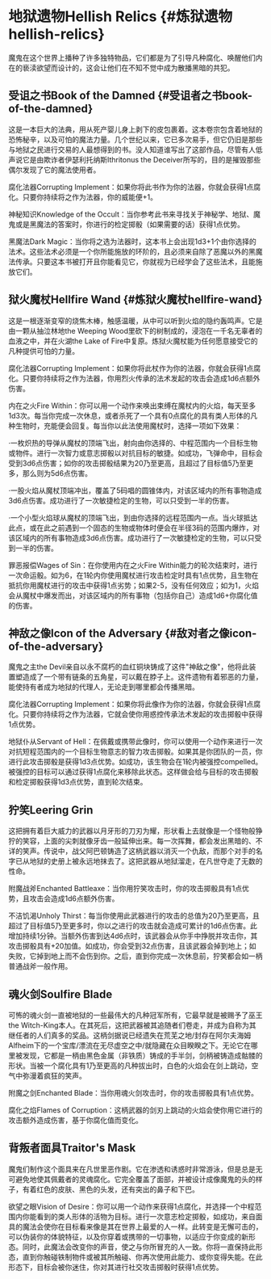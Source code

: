 # 地狱遗物Hellish Relics {#炼狱遗物hellish-relics}

魔鬼在这个世界上播种了许多独特物品，它们都是为了引导凡种腐化、唤醒他们内在的亵渎欲望而设计的，这会让他们在不知不觉中成为散播黑暗的共犯。

## 受诅之书Book of the Damned {#受诅者之书book-of-the-damned}

这是一本巨大的法典，用从死产婴儿身上剥下的皮包裹着。这本卷宗包含着地狱的恐怖秘辛，以及可怕的魔法力量。几个世纪以来，它已多次易手，但它仍旧是那些与地狱之民进行交易的人最想得到的书。没人知道谁写出了这部作品，尽管有人低声说它是由欺诈者伊瑟利托纳斯Ithritonus
the Deceiver所写的，目的是摧毁那些偶尔发现了它的魔法使用者。

腐化法器Corrupting
Implement：如果你将此书作为你的法器，你就会获得1点腐化。只要你持续将之作为法器，你的威能便+1。

神秘知识Knowledge of the
Occult：当你参考此书来寻找关于神秘学、地狱、魔鬼或是黑魔法的答案时，你进行的检定掷骰（如果需要的话）获得1点优势。

黑魔法Dark
Magic：当你将之选为法器时，这本书上会出现1d3+1个由你选择的法术。这些法术必须是一个你所能施放的环阶的，且必须来自除了恶魔以外的黑魔法传承。只要这本书被打开且你能看见它，你就视为已经学会了这些法术，且能施放它们。

## 狱火魔杖Hellfire Wand {#炼狱火魔杖hellfire-wand}

这是一根逐渐变窄的烧焦木棒，触感温暖，从中可以听到火焰的隐约轰鸣声。它是由一颗从抽泣林地the
Weeping Wood里砍下的树制成的，浸泡在一千名无辜者的血液之中，并在火湖the
Lake of Fire中复原。炼狱火魔杖能为任何愿意接受它的凡种提供可怕的力量。

腐化法器Corrupting
Implement：如果你将此杖作为你的法器，你就会获得1点腐化。只要你持续将之作为法器，你用烈火传承的法术发起的攻击会造成1d6点额外伤害。

内在之火Fire
Within：你可以用一个动作来唤出束缚在魔杖内的火焰，每天至多1d3次。每当你完成一次休息，或者杀死了一个具有0点腐化的具有类人形体的凡种生物时，充能便会回复。每当你以此法使用魔杖时，选择一项如下效果：

·一枚炽热的导弹从魔杖的顶端飞出，射向由你选择的、中程范围内一个目标生物或物件。进行一次智力或意志掷骰以对抗目标的敏捷。如成功，飞弹命中，目标会受到3d6点伤害；如你的攻击掷骰结果为20乃至更高，且超过了目标值5乃至更多，那么则为5d6点伤害。

·一股火焰从魔杖顶端冲出，覆盖了5码唱的圆锥体内，对该区域内的所有事物造成3d6点伤害。成功进行了一次敏捷检定的生物，可以只受到一半的伤害。

·一个小型火焰球从魔杖的顶端飞出，到由你选择的远程范围内一点。当火球抵达此点，或在此之前遇到一个固态的生物或物体时便会在半径3码的范围内爆炸，对该区域内的所有事物造成3d6点伤害。成功进行了一次敏捷检定的生物，可以只受到一半的伤害。

罪恶报偿Wages of Sin：在你使用内在之火Fire
Within能力的轮次结束时，进行一次命运骰。如为6，在1轮内你使用魔杖进行攻击检定时具有1点优势，且生物在抵抗你用魔杖进行的攻击中获得1点劣势；如果2-5，没有任何效应；如为1，火焰会从魔杖中爆发而出，对该区域内的所有事物（包括你自己）造成1d6+你腐化值的伤害。

## 神敌之像Icon of the Adversary {#敌对者之像icon-of-the-adversary}

魔鬼之主the
Devil亲自以永不腐朽的血红铜块铸成了这件"神敌之像"，他将此装置塑造成了一个带有链条的五角星，可以戴在脖子上。这件遗物有着邪恶的力量，能使持有者成为地狱的代理人，无论走到哪里都会传播黑暗。

腐化法器Corrupting
Implement：如果你将此像作为你的法器，你就会获得1点腐化。只要你持续将之作为法器，它就会使你用惑控传承法术发起的攻击掷骰中获得1点优势。

地狱仆从Servant of
Hell：在佩戴或携带此像时，你可以使用一个动作来进行一次对抗短程范围内的一个目标生物意志的智力攻击掷骰。如果其是你团队的一员，你进行此攻击掷骰是获得1d3点优势。如成功，该生物会在1轮内被强控compelled。被强控的目标可以通过获得1点腐化来移除此状态。这样做会给与目标的攻击掷骰和检定掷骰获得1d3点优势，直到轮次结束。

## 狞笑Leering Grin

这把拥有着巨大威力的武器以月牙形的刀刃为耀，形状看上去就像是一个怪物般狰狞的笑容，上面的尖刺就像牙齿一般延伸出来。每一次挥舞，都会发出黑暗的、不详的笑声。传说中，战父阿巴顿铸造了这柄武器以消灭一个仇敌，而那个对手的名字已从地狱的史册上被永远地抹去了。这把武器从地狱溜走，在凡世夺走了无数的性命。

附魔战斧Enchanted
Battleaxe：当你用狞笑攻击时，你的攻击掷骰具有1点优势，且攻击会造成1d6点额外伤害。

不洁饥渴Unholy
Thirst：每当你使用此武器进行的攻击的总值为20乃至更高，且超过了目标值5乃至更多时，你以之进行的攻击就会造成可累计的1d6点伤害。此增加持续1分钟。当额外伤害到达4d6点时，该武器会从你手中挣脱并攻击你，其攻击掷骰具有+20加值。如成功，你会受到32点伤害，且该武器会掉到地上；如失败，它掉到地上而不会伤到你。之后，直到你完成一次休息前，狞笑都会如一柄普通战斧一般作用。

## 魂火剑Soulfire Blade

可怖的魂火剑一直被地狱的一些最伟大的凡种冠军所有，它最早就是被赐予了巫王the
Witch-King本人。在其死后，这把武器被其追随者们卷走，并成为自称为其继任者的人们真多的奖品。这柄剑据说已经遗失在荒芜之地/封存在阿尔夫海姆Alfheim下的一个宝库/漂流在无尽虚空之中/就隐藏在众目睽睽之下。无论它在哪里被发现，它都是一柄由黑色金属（非铁质）铸成的手半剑，剑柄被铸造成骷髅的形状。当被一个腐化具有1乃至更高的凡种拔出时，白色的火焰会在剑上跳动，空气中弥漫着疯狂的笑声。

附魔之剑Enchanted Blade：当你用魂火剑攻击时，你的攻击掷骰具有1点优势。

腐化之焰Flames of
Corruption：这柄武器的剑刃上跳动的火焰会使你用它进行的攻击额外造成伤害，基于你腐化值而变化。

## 背叛者面具Traitor\'s Mask

魔鬼们制作这个面具来在凡世里恶作剧。它在渗透和诱惑时非常游泳，但是总是无可避免地使其佩戴者的灵魂腐化。它完全覆盖了面部，并被设计成像魔鬼的头的样子，有着红色的皮肤、黑色的头发，还有突出的鼻子和下巴。

欲望之眼Vision of
Desire：你可以用一个动作来获得1点腐化，并选择一个中程范围内你能看到的类人形体的活物为目标。进行一次意志检定掷骰，如成功，来自面具的魔法会使你在目标看来像是其在世界上最爱的人一样。此转变是无懈可击的，可以伪装你的体貌特征，以及你穿着或携带的一切事物，以适应于你变成的新形态。同时，此魔法会改变你的声音，使之与你所冒充的人一致。你将一直保持此形态，直到你触碰铁制物件或被其所触碰、你再次使用此能力、或你变得失能。在此形态下，目标会被你迷住，你对其进行社交攻击掷骰时获得1点优势。
